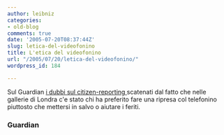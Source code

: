 ```yaml
---
author: leibniz
categories:
- old-blog
comments: true
date: '2005-07-20T08:37:44Z'
slug: letica-del-videofonino
title: L'etica del videofonino
url: "/2005/07/20/letica-del-videofonino/"
wordpress_id: 184

---
```

Sul Guardian [i dubbi sul citizen-reporting ](https://www.guardian.co.uk/mobile/article/0,2763,1530164,00.html)scatenati
dal fatto che nelle gallerie di Londra c'e stato chi ha preferito fare
una ripresa col telefonino piuttosto che mettersi in salvo o aiutare i
feriti.  



### Guardian
